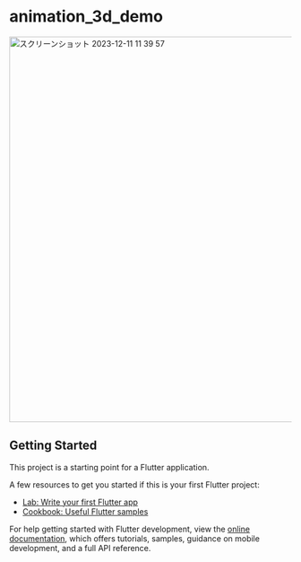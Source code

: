 # animation_3d_demo
<img width="687" alt="スクリーンショット 2023-12-11 11 39 57" src="https://github.com/shogoisaji/animation_3d_demo/assets/131496728/0dd21b82-a8ff-4277-b9c6-6f815e9766da">



## Getting Started

This project is a starting point for a Flutter application.

A few resources to get you started if this is your first Flutter project:

- [Lab: Write your first Flutter app](https://docs.flutter.dev/get-started/codelab)
- [Cookbook: Useful Flutter samples](https://docs.flutter.dev/cookbook)

For help getting started with Flutter development, view the
[online documentation](https://docs.flutter.dev/), which offers tutorials,
samples, guidance on mobile development, and a full API reference.
